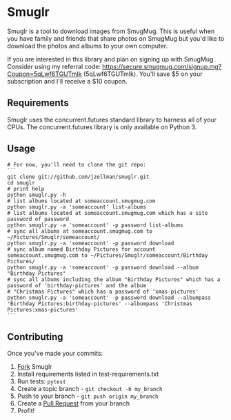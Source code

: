 Smuglr
======

Smuglr is a tool to download images from SmugMug.  This is useful when you have family and friends that share photos on SmugMug but you'd like to download the photos and albums to your own computer.

If you are interested in this library and plan on signing up with SmugMug. Consider using my referral code: https://secure.smugmug.com/signup.mg?Coupon=5qLwf6TGUTmIk (5qLwf6TGUTmIk). You'll save $5 on your subscription and I'll receive a $10 coupon.

Requirements
----------

Smuglr uses the concurrent.futures standard library to harness all of your CPUs. 
The concurrent.futures library is only available on Python 3.

Usage
----------

    # For now, you'll need to clone the git repo:
    ```
    git clone git://github.com/jzellman/smuglr.git
    cd smuglr
    # print help
    python smuglr.py -h
    # list albums located at someaccount.smugmug.com
    python smuglr.py -a 'someaccount' list-albums
    # list albums located at someaccount.smugmug.com which has a site password of password
    python smuglr.py -a 'someaccount' -p password list-albums
    # sync all albums at someaccount.smugmug.com to ~/Pictures/Smuglr/someaccount/
    python smuglr.py -a 'someaccount' -p password download
    # sync album named Birthday Pictures for account someaccount.smugmug.com to ~/Pictures/Smuglr/someaccount/Birthday Pictures/
    python smuglr.py -a 'someaccount' -p password download --album "Birthday Pictures"
    # sync all albums including the album "Birthday Pictures" which has a password of 'birthday-pictures' and the album
    # "Christmas Pictures" which has a password of 'xmas-pictures'
    python smuglr.py -a 'someaccount' -p password download --albumpass 'Birthday Pictures:birthday-pictures' --albumpass 'Christmas Pictures:xmas-pictures'
    ```

Contributing
------------

Once you've made your commits:

1. [Fork](http://help.github.com/forking/) Smuglr
2. Install requirements listed in test-requirements.txt
3. Run tests: ```pytest```
4. Create a topic branch - `git checkout -b my_branch`
5. Push to your branch - `git push origin my_branch`
6. Create a [Pull Request](http://help.github.com/pull-requests/) from your branch
7. Profit!


